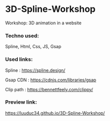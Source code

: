 # 3D-Spline-Workshop
Workshop: 3D animation in a website

### Techno used:
Spline, Html, Css, JS, Gsap

### Used links:
Spline : https://spline.design/

Gsap CDN : https://cdnjs.com/libraries/gsap

Clip path : https://bennettfeely.com/clippy/

### Preview link:
https://luuduc34.github.io/3D-Spline-Workshop/
